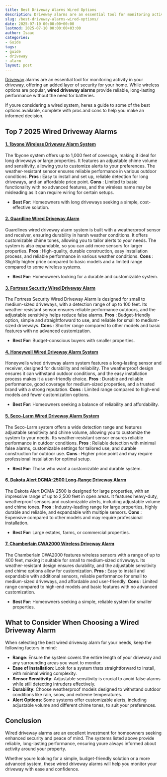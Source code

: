 ```yaml
---
title: Best Driveway Alarms Wired Options
description: Driveway alarms are an essential tool for monitoring activity in your driveway, offering an added layer of security for your home.
slug: /best-driveway-alarms-wired-options/
date: 2025-07-10 00:00:00+00:00
lastmod: 2025-07-10 00:00:00+03:00
author: Isaac
categories:
- Guide
tags:
- guide
- driveway
- alarm
layout: post
---
```

[Driveway](https://pestpolicy.com/best-driveway-alarms/) alarms are an essential tool for monitoring activity in your driveway, offering an added layer of security for your home. While wireless options are popular,
**wired driveway alarms**
provide reliable, long-lasting performance without the need for batteries.

If youre considering a wired system, heres a guide to some of the best options available, complete with pros and cons to help you make an informed decision.
## **Top 7 2025 Wired Driveway Alarms**
#### [**1. 1byone Wireless Driveway Alarm System**](https://www.amazon.com/dp/B01B5LSI8O?tag=p-policy-20)
The 1byone system offers up to 1,000 feet of coverage, making it ideal for long driveways or large properties. It features an adjustable chime volume and sensitivity, allowing you to customize alerts to your preferences. The weather-resistant sensor ensures reliable performance in various outdoor conditions.
**Pros**
: Easy to install and set up, reliable detection for long driveways, and an affordable price point.
**Cons**
: Limited to basic functionality with no advanced features, and the wireless name may be misleading as it can require wiring for certain setups.
- **Best For**: Homeowners with long driveways seeking a simple, cost-effective solution.
#### [**2. Guardline Wired Driveway Alarm**](https://www.amazon.com/dp/B07ZZT5MN4?tag=p-policy-20)
Guardlines wired driveway alarm system is built with a weatherproof sensor and receiver, ensuring durability in harsh weather conditions. It offers customizable chime tones, allowing you to tailor alerts to your needs. The system is also expandable, so you can add more sensors for larger properties.
**Pros**
: High-quality, durable construction, easy installation process, and reliable performance in various weather conditions.
**Cons**
: Slightly higher price compared to basic models and a limited range compared to some wireless systems.
- **Best For**: Homeowners looking for a durable and customizable system.
#### [**3. Fortress Security Wired Driveway Alarm**](https://www.amazon.com/dp/B08VVKYNY1?tag=p-policy-20)
The Fortress Security Wired Driveway Alarm is designed for small to medium-sized driveways, with a detection range of up to 100 feet. Its weather-resistant sensor ensures reliable performance outdoors, and the adjustable sensitivity helps reduce false alarms.
**Pros**
: Budget-friendly option, simple and straightforward to use, and reliable for small to medium-sized driveways.
**Cons**
: Shorter range compared to other models and basic features with no advanced customization.
- **Best For**: Budget-conscious buyers with smaller properties.
#### [**4. Honeywell Wired Driveway Alarm System**](https://www.amazon.com/dp/B07MQX3YZ8?tag=p-policy-20)
Honeywells wired driveway alarm system features a long-lasting sensor and receiver, designed for durability and reliability. The weatherproof design ensures it can withstand outdoor conditions, and the easy installation process makes it a user-friendly choice.
**Pros**
: Durable and reliable performance, good coverage for medium-sized properties, and a trusted brand with a strong reputation.
**Cons**
: Limited range compared to high-end models and fewer customization options.
- **Best For**: Homeowners seeking a balance of reliability and affordability.
#### [**5. Seco-Larm Wired Driveway Alarm System**](https://www.amazon.com/dp/B01B5KZ6PQ?tag=p-policy-20)
The Seco-Larm system offers a wide detection range and features adjustable sensitivity and chime volume, allowing you to customize the system to your needs. Its weather-resistant sensor ensures reliable performance in outdoor conditions.
**Pros**
: Reliable detection with minimal false alarms, customizable settings for tailored use, and durable construction for outdoor use.
**Cons**
: Higher price point and may require professional installation for optimal setup.
- **Best For**: Those who want a customizable and durable system.
#### [**6. Dakota Alert DCMA-2500 Long-Range Driveway Alarm**](https://www.amazon.com/dp/B07ZZT5MN4?tag=p-policy-20)
The Dakota Alert DCMA-2500 is designed for large properties, with an impressive range of up to 2,500 feet in open areas. It features heavy-duty, weatherproof sensors and customizable alerts, including adjustable volume and chime tones.
**Pros**
: Industry-leading range for large properties, highly durable and reliable, and expandable with multiple sensors.
**Cons**
: Expensive compared to other models and may require professional installation.
- **Best For**: Large estates, farms, or commercial properties.
#### [**7. Chamberlain CWA2000 Wireless Driveway Alarm**](https://www.amazon.com/dp/B07ZZT5MN4?tag=p-policy-20)
The Chamberlain CWA2000 features wireless sensors with a range of up to 400 feet, making it suitable for small to medium-sized driveways. Its weather-resistant design ensures durability, and the adjustable sensitivity and chime options allow for customization.
**Pros**
: Easy to install and expandable with additional sensors, reliable performance for small to medium-sized driveways, and affordable and user-friendly.
**Cons**
: Limited range compared to high-end models and basic features with no advanced customization.
- **Best For**: Homeowners seeking a simple, reliable system for smaller properties.
## **What to Consider When Choosing a Wired Driveway Alarm**
When selecting the best wired driveway alarm for your needs, keep the following factors in mind:
- **Range**: Ensure the system covers the entire length of your driveway and any surrounding areas you want to monitor.
- **Ease of Installation**: Look for a system thats straightforward to install, with minimal wiring complexity.
- **Sensor Sensitivity**: Adjustable sensitivity is crucial to avoid false alarms while still detecting intruders effectively.
- **Durability**: Choose weatherproof models designed to withstand outdoor conditions like rain, snow, and extreme temperatures.
- **Alert Options**: Some systems offer customizable alerts, including adjustable volume and different chime tones, to suit your preferences.
## **Conclusion**
Wired driveway alarms are an excellent investment for homeowners seeking enhanced security and peace of mind. The systems listed above provide reliable, long-lasting performance, ensuring youre always informed about activity around your property.

Whether youre looking for a simple, budget-friendly solution or a more advanced system, these wired driveway alarms will help you monitor your driveway with ease and confidence.